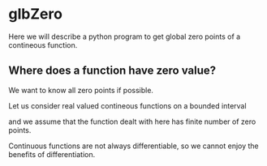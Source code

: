 # glbZero
Here we will describe a python program to get global zero points of a contineous function.

## Where does a function have zero value?
 We want to know all zero points if possible.

 Let us consider real valued contineous functions on a bounded interval

 and we assume that the function dealt with here has  finite number of zero points.
 
 Continuous functions are not always differentiable, so we cannot enjoy the benefits of differentiation.
 
 
